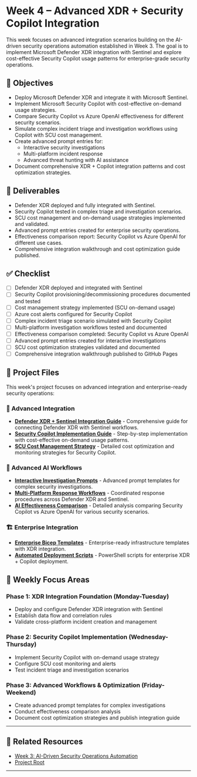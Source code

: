 # Week 4 – Advanced XDR + Security Copilot Integration

This week focuses on advanced integration scenarios building on the AI-driven security operations automation established in Week 3. The goal is to implement Microsoft Defender XDR integration with Sentinel and explore cost-effective Security Copilot usage patterns for enterprise-grade security operations.

## 🎯 Objectives

- Deploy Microsoft Defender XDR and integrate it with Microsoft Sentinel.
- Implement Microsoft Security Copilot with cost-effective on-demand usage strategies.
- Compare Security Copilot vs Azure OpenAI effectiveness for different security scenarios.
- Simulate complex incident triage and investigation workflows using Copilot with SCU cost management.
- Create advanced prompt entries for:
  - Interactive security investigations
  - Multi-platform incident response
  - Advanced threat hunting with AI assistance
- Document comprehensive XDR + Copilot integration patterns and cost optimization strategies.

## 📁 Deliverables

- Defender XDR deployed and fully integrated with Sentinel.
- Security Copilot tested in complex triage and investigation scenarios.
- SCU cost management and on-demand usage strategies implemented and validated.
- Advanced prompt entries created for enterprise security operations.
- Effectiveness comparison report: Security Copilot vs Azure OpenAI for different use cases.
- Comprehensive integration walkthrough and cost optimization guide published.

## ✅ Checklist

- [ ] Defender XDR deployed and integrated with Sentinel
- [ ] Security Copilot provisioning/decommissioning procedures documented and tested
- [ ] Cost management strategy implemented (SCU on-demand usage)
- [ ] Azure cost alerts configured for Security Copilot
- [ ] Complex incident triage scenario simulated with Security Copilot
- [ ] Multi-platform investigation workflows tested and documented
- [ ] Effectiveness comparison completed: Security Copilot vs Azure OpenAI
- [ ] Advanced prompt entries created for interactive investigations
- [ ] SCU cost optimization strategies validated and documented
- [ ] Comprehensive integration walkthrough published to GitHub Pages

## 📂 Project Files

This week's project focuses on advanced integration and enterprise-ready security operations:

### 🔧 Advanced Integration

- **[Defender XDR + Sentinel Integration Guide](./xdr-sentinel-integration.md)** - Comprehensive guide for connecting Defender XDR with Sentinel workflows.
- **[Security Copilot Implementation Guide](./security-copilot-guide.md)** - Step-by-step implementation with cost-effective on-demand usage patterns.
- **[SCU Cost Management Strategy](./scu-cost-management.md)** - Detailed cost optimization and monitoring strategies for Security Copilot.

### 🤖 Advanced AI Workflows

- **[Interactive Investigation Prompts](./advanced-prompts.md)** - Advanced prompt templates for complex security investigations.
- **[Multi-Platform Response Workflows](./response-workflows.md)** - Coordinated response procedures across Defender XDR and Sentinel.
- **[AI Effectiveness Comparison](./ai-comparison-analysis.md)** - Detailed analysis comparing Security Copilot vs Azure OpenAI for various security scenarios.

### 🏗️ Enterprise Integration

- **[Enterprise Bicep Templates](./infra-enterprise/)** - Enterprise-ready infrastructure templates with XDR integration.
- **[Automated Deployment Scripts](./scripts-enterprise/)** - PowerShell scripts for enterprise XDR + Copilot deployment.

## 🎯 Weekly Focus Areas

### **Phase 1: XDR Integration Foundation (Monday-Tuesday)**

- Deploy and configure Defender XDR integration with Sentinel
- Establish data flow and correlation rules
- Validate cross-platform incident creation and management

### **Phase 2: Security Copilot Implementation (Wednesday-Thursday)**

- Implement Security Copilot with on-demand usage strategy
- Configure SCU cost monitoring and alerts
- Test incident triage and investigation scenarios

### **Phase 3: Advanced Workflows & Optimization (Friday-Weekend)**

- Create advanced prompt templates for complex investigations
- Conduct effectiveness comparison analysis
- Document cost optimization strategies and publish integration guide

---

## 🔗 Related Resources

- [Week 3: AI-Driven Security Operations Automation](../03%20-%20AI-Driven%20Security%20Operations%20Automation/README.md)
- [Project Root](/Microsoft/Azure%20Ai%20Security%20Skills%20Challenge/README.md)

---
